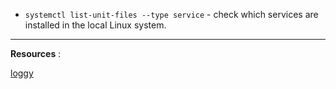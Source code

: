 * `systemctl list-unit-files --type service` - check which services are installed in the local Linux system.

---
**Resources** :
	
[loggy](https://www.loggly.com/ultimate-guide/using-systemctl/)